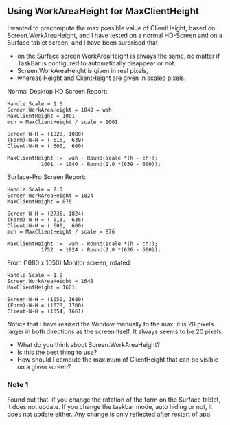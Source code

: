 ## Using WorkAreaHeight for MaxClientHeight

I wanted to precompute the max possible value of ClientHeight, based on Screen.WorkAreaHeight,
and I have tested on a normal HD-Screen and on a Surface tablet screen,
and I have been surprised that
- on the Surface screen WorkAreaHeight is always the same, no matter if TaskBar is configured to automatically disappear or not.
- Screen.WorkAreaHeight is given in real pixels,
- whereas Height and ClientHeight are given in scaled pixels.

Normal Desktop HD Screen Report:
```
Handle.Scale = 1.0
Screen.WorkAreaHeight = 1040 = wah
MaxClientHeight = 1001
mch = MaxClientHeight / scale = 1001

Screen-W-H = (1920, 1080)
(Form)-W-H = ( 616,  639)
Client-W-H = ( 600,  600)

MaxClientHeight :=  wah - Round(scale *(h - ch));
           1001 := 1040 - Round(1.0 *(639 - 600));

```

Surface-Pro Screen Report:
```
Handle.Scale = 2.0
Screen.WorkAreaHeight = 1824
MaxClientHeight = 876

Screen-W-H = (2736, 1824)
(Form)-W-H = ( 613,  636)
Client-W-H = ( 600,  600)
mch = MaxClientHeight / scale = 876

MaxClientHeight :=  wah - Round(scale *(h - ch));
           1752 := 1824 - Round(2.0 *(636 - 600));
```

From (1680 x 1050) Monitor screen, rotated:
```
Handle.Scale = 1.0
Screen.WorkAreaHeight = 1640
MaxClientHeight = 1601

Screen-W-H = (1050, 1680)
(Form)-W-H = (1070, 1700)
Client-W-H = (1054, 1661)
```
Notice that I have resized the Window manually to the max, it is 20 pixels larger in both directions as the screen itself. It always seems to be 20 pixels.

- What do you think about Screen.WorkAreaHeight?
- Is this the best thing to use?
- How should I compute the maximum of ClientHeight that can be visible on a given screen?

### Note 1

Found out that, if you change the rotation of the form on the Surface tablet, it does not update.
If you change the taskbar mode, auto hiding or not, it does not update either.
Any change is only reflected after restart of app.